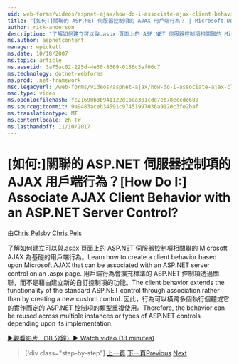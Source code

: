 ```yaml
---
uid: web-forms/videos/aspnet-ajax/how-do-i-associate-ajax-client-behavior-with-an-aspnet-server-control
title: "[如何:]關聯的 ASP.NET 伺服器控制項的 AJAX 用戶端行為？ | Microsoft Docs"
author: rick-anderson
description: "了解如何建立可以與.aspx 頁面上的 ASP.NET 伺服器控制項相關聯的 Microsoft AJAX 為基礎的用戶端行為。 用戶端行為 e..."
ms.author: aspnetcontent
manager: wpickett
ms.date: 10/18/2007
ms.topic: article
ms.assetid: 3a75ac02-225d-4e30-8669-0156c3ef06c7
ms.technology: dotnet-webforms
ms.prod: .net-framework
msc.legacyurl: /web-forms/videos/aspnet-ajax/how-do-i-associate-ajax-client-behavior-with-an-aspnet-server-control
msc.type: video
ms.openlocfilehash: fc21690b3b941122d1bea301cdd7eb78eccdc680
ms.sourcegitcommit: 9a9483aceb34591c97451997036a9120c3fe2baf
ms.translationtype: MT
ms.contentlocale: zh-TW
ms.lasthandoff: 11/10/2017
---
```

<a name="how-do-i-associate-ajax-client-behavior-with-an-aspnet-server-control"></a><span data-ttu-id="6ea8b-105">[如何:]關聯的 ASP.NET 伺服器控制項的 AJAX 用戶端行為？</span><span class="sxs-lookup"><span data-stu-id="6ea8b-105">[How Do I:] Associate AJAX Client Behavior with an ASP.NET Server Control?</span></span>
====================
<span data-ttu-id="6ea8b-106">由[Chris Pels](https://twitter.com/chrispels)</span><span class="sxs-lookup"><span data-stu-id="6ea8b-106">by [Chris Pels](https://twitter.com/chrispels)</span></span>

<span data-ttu-id="6ea8b-107">了解如何建立可以與.aspx 頁面上的 ASP.NET 伺服器控制項相關聯的 Microsoft AJAX 為基礎的用戶端行為。</span><span class="sxs-lookup"><span data-stu-id="6ea8b-107">Learn how to create a client behavior based upon Microsoft AJAX that can be associated with an ASP.NET server control on an .aspx page.</span></span> <span data-ttu-id="6ea8b-108">用戶端行為會擴充標準的 ASP.NET 控制項透過關聯，而不是藉由建立新的自訂控制項的功能。</span><span class="sxs-lookup"><span data-stu-id="6ea8b-108">The client behavior extends the functionality of the standard ASP.NET control through association rather than by creating a new custom control.</span></span> <span data-ttu-id="6ea8b-109">因此，行為可以橫跨多個執行個體或它的實作而定的 ASP.NET 控制項的類型重複使用。</span><span class="sxs-lookup"><span data-stu-id="6ea8b-109">Therefore, the behavior can be reused across multiple instances or types of ASP.NET controls depending upon its implementation.</span></span>

[<span data-ttu-id="6ea8b-110">&#9654;觀看影片 （18 分鐘）</span><span class="sxs-lookup"><span data-stu-id="6ea8b-110">&#9654; Watch video (18 minutes)</span></span>](https://channel9.msdn.com/Blogs/ASP-NET-Site-Videos/how-do-i-associate-ajax-client-behavior-with-an-aspnet-server-control)

>[!div class="step-by-step"]
<span data-ttu-id="6ea8b-111">[上一頁](how-do-i-build-custom-server-controls-that-work-with-or-without-aspnet-ajax.md)
[下一頁](how-do-i-retrieve-values-from-server-side-ajax-controls.md)</span><span class="sxs-lookup"><span data-stu-id="6ea8b-111">[Previous](how-do-i-build-custom-server-controls-that-work-with-or-without-aspnet-ajax.md)
[Next](how-do-i-retrieve-values-from-server-side-ajax-controls.md)</span></span>
